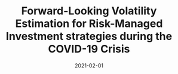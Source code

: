 ---
title: "Forward-Looking Volatility Estimation for Risk-Managed Investment strategies during the COVID-19 Crisis"
collection: publications
category: manuscripts
permalink: /publication/2010-10-01-paper-title-number-2
#excerpt: 'This paper is about the number 2. The number 3 is left for future work.'
date: 2021-02-01
venue: 'Risks'
#slidesurl: 'http://academicpages.github.io/files/slides2.pdf'
paperurl: 'https://doi.org/10.3390/risks9020033f'
citation: 'L. Di Persio, M. Garbelli, K. Wallbaum - “Forward-Looking Volatility Estimation for Risk-Managed Investment strategies during the COVID-19 Crisis”  Risks 2021, 9(2), 33; https://doi.org/10.3390/risks9020033'
---
